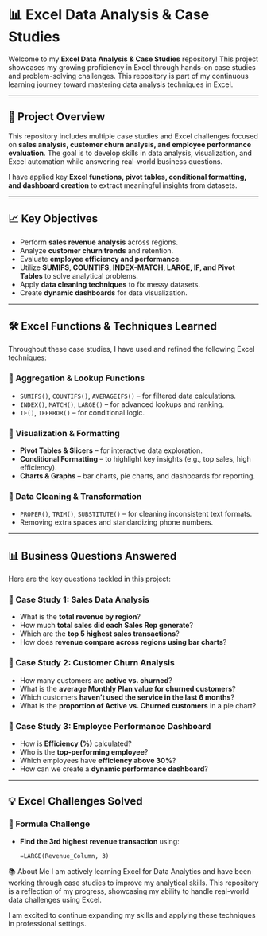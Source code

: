 # 📊 Excel Data Analysis & Case Studies

Welcome to my **Excel Data Analysis & Case Studies** repository! This project showcases my growing proficiency in Excel through hands-on case studies and problem-solving challenges. This repository is part of my continuous learning journey toward mastering data analysis techniques in Excel.

---

## 📁 Project Overview

This repository includes multiple case studies and Excel challenges focused on **sales analysis, customer churn analysis, and employee performance evaluation**. The goal is to develop skills in data analysis, visualization, and Excel automation while answering real-world business questions.

I have applied key **Excel functions, pivot tables, conditional formatting, and dashboard creation** to extract meaningful insights from datasets.

---

## 📈 Key Objectives

- Perform **sales revenue analysis** across regions.
- Analyze **customer churn trends** and retention.
- Evaluate **employee efficiency and performance**.
- Utilize **SUMIFS, COUNTIFS, INDEX-MATCH, LARGE, IF, and Pivot Tables** to solve analytical problems.
- Apply **data cleaning techniques** to fix messy datasets.
- Create **dynamic dashboards** for data visualization.

---

## 🛠️ Excel Functions & Techniques Learned

Throughout these case studies, I have used and refined the following Excel techniques:

### **🔢 Aggregation & Lookup Functions**
- `SUMIFS()`, `COUNTIFS()`, `AVERAGEIFS()` – for filtered data calculations.
- `INDEX()`, `MATCH()`, `LARGE()` – for advanced lookups and ranking.
- `IF()`, `IFERROR()` – for conditional logic.

### **🎨 Visualization & Formatting**
- **Pivot Tables & Slicers** – for interactive data exploration.
- **Conditional Formatting** – to highlight key insights (e.g., top sales, high efficiency).
- **Charts & Graphs** – bar charts, pie charts, and dashboards for reporting.

### **🧹 Data Cleaning & Transformation**
- `PROPER()`, `TRIM()`, `SUBSTITUTE()` – for cleaning inconsistent text formats.
- Removing extra spaces and standardizing phone numbers.

---

## 📊 Business Questions Answered

Here are the key questions tackled in this project:

### **📌 Case Study 1: Sales Data Analysis**
- What is the **total revenue by region**?
- How much **total sales did each Sales Rep generate**?
- Which are the **top 5 highest sales transactions**?
- How does **revenue compare across regions using bar charts**?

### **📌 Case Study 2: Customer Churn Analysis**
- How many customers are **active vs. churned**?
- What is the **average Monthly Plan value for churned customers**?
- Which customers **haven’t used the service in the last 6 months**?
- What is the **proportion of Active vs. Churned customers** in a pie chart?

### **📌 Case Study 3: Employee Performance Dashboard**
- How is **Efficiency (%)** calculated?
- Who is the **top-performing employee**?
- Which employees have **efficiency above 30%**?
- How can we create a **dynamic performance dashboard**?

---

## 💡 Excel Challenges Solved

### **📍 Formula Challenge**
- **Find the 3rd highest revenue transaction** using:
  ```excel
  =LARGE(Revenue_Column, 3)
📚 About Me
I am actively learning Excel for Data Analytics and have been working through case studies to improve my analytical skills. This repository is a reflection of my progress, showcasing my ability to handle real-world data challenges using Excel.

I am excited to continue expanding my skills and applying these techniques in professional settings.
